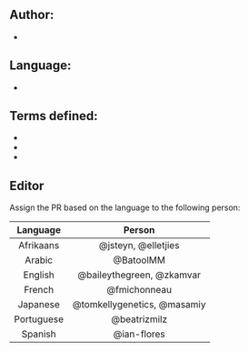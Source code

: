 ## Author: 

- 

## Language: 

- 

## Terms defined:

- 
- 
- 

## Editor

Assign the PR based on the language to the following person:

| Language   | Person                       |
|:----------:|:----------------------------:|
| Afrikaans  | @jsteyn, @elletjies          |
| Arabic     | @BatoolMM                    |
| English    | @baileythegreen, @zkamvar    |
| French     | @fmichonneau                 |
| Japanese   | @tomkellygenetics, @masamiy  |
| Portuguese | @beatrizmilz                 |
| Spanish    | @ian-flores                  |
